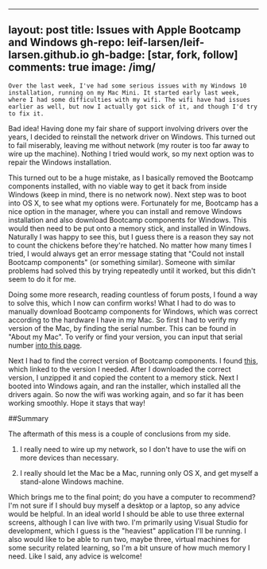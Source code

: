 
---
layout: post
title: Issues with Apple Bootcamp and Windows
gh-repo: leif-larsen/leif-larsen.github.io
gh-badge: [star, fork, follow]
comments: true
image: /img/
---
    
    Over the last week, I've had some serious issues with my Windows 10 installation, running on my Mac Mini. It started early last week, where I had some difficulties with my wifi. The wifi have had issues earlier as well, but now I actually got sick of it, and though I'd try to fix it.

Bad idea! Having done my fair share of support involving drivers over the years, I decided to reinstall the network driver on Windows. This turned out to fail miserably, leaving me without network (my router is too far away to wire up the machine). Nothing I tried would work, so my next option was to repair the Windows installation. 

This turned out to be a huge mistake, as I basically removed the Bootcamp components installed, with no viable way to get it back from inside Windows (keep in mind, there is no network now). Next step was to boot into OS X, to see what my options were. Fortunately for me, Bootcamp has a nice option in the manager, where you can install and remove Windows installation and also download Bootcamp components for Windows. This would then need to be put onto a memory stick, and installed in Windows. Naturally I was happy to see this, but I guess there is a reason they say not to count the chickens before they're hatched. No matter how many times I tried, I would always get an error message stating that "Could not install Bootcamp components" (or something similar). Someone with similar problems had solved this by trying repeatedly until it worked, but this didn't seem to do it for me.

Doing some more research, reading countless of forum posts, I found a way to solve this, which I now can confirm works! What I had to do was to manually download Bootcamp components for Windows, which was correct according to the hardware I have in my Mac. So first I had to verify my version of the Mac, by finding the serial number. This can be found in "About my Mac". To verify or find your version, you can input that serial number [into this page](http://www.everymac.com/ultimate-mac-lookup/).

Next I had to find the correct version of Bootcamp components. I found [this](https://support.apple.com/downloads/macoscomponents), which linked to the version I needed. After I downloaded the correct version, I unzipped it and copied the content to a memory stick. Next I booted into Windows again, and ran the installer, which installed all the drivers again. So now the wifi was working again, and so far it has been working smoothly. Hope it stays that way! 

##Summary

The aftermath of this mess is a couple of conclusions from my side. 

1. I really need to wire up my network, so I don't have to use the wifi on more devices than necessary.

2. I really should let the Mac be a Mac, running only OS X, and get myself a stand-alone Windows machine. 

Which brings me to the final point; do you have a computer to recommend? I'm not sure if I should buy myself a desktop or a laptop, so any advice would be helpful. In an ideal world I should be able to use three external screens, although I can live with two. I'm primarily using Visual Studio for development, which I guess is the "heaviest" application I'll be running. I also would like to be able to run two, maybe three, virtual machines for some security related learning, so I'm a bit unsure of how much memory I need. Like I said, any advice is welcome!

